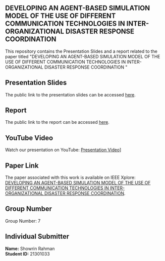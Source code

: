## DEVELOPING AN AGENT-BASED SIMULATION MODEL OF THE USE OF DIFFERENT COMMUNICATION TECHNOLOGIES IN INTER-ORGANIZATIONAL DISASTER RESPONSE COORDINATION

This repository contains the Presentation Slides and a report related to the paper titled "DEVELOPING AN AGENT-BASED SIMULATION MODEL OF THE USE OF DIFFERENT
COMMUNICATION TECHNOLOGIES IN INTER-ORGANIZATIONAL DISASTER
RESPONSE COORDINATION
" 

## Presentation Slides

The public link to the presentation slides can be accessed [here](https://docs.google.com/presentation/d/1QiY0Pq-q-hj-LRlqHvDOuCHkK2URpL8h/edit?usp=sharing&ouid=107074156195718368031&rtpof=true&sd=true).
## Report

The public link to the report can be accessed [here](https://docs.google.com/document/d/1mfqKYN9RwF29FENxoet6fgwttmwksMg0vOBazAkWIUc/edit?usp=sharing).
## YouTube Video

Watch our presentation on YouTube: [Presentation Video](https://youtu.be/h6QAB2yXap8)]
## Paper Link

The paper associated with this work is available on IEEE Xplore: [DEVELOPING AN AGENT-BASED SIMULATION MODEL OF THE USE OF DIFFERENT
COMMUNICATION TECHNOLOGIES IN INTER-ORGANIZATIONAL DISASTER
RESPONSE COORDINATION](https://ieeexplore.ieee.org/document/8632257).

## Group Number

Group Number: 7

## Individual Submitter

**Name:** Showrin Rahman  
**Student ID:** 21301033
